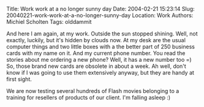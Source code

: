 Title: Work work at a no longer sunny day
Date: 2004-02-21 15:23:14
Slug: 20040221-work-work-at-a-no-longer-sunny-day
Location: Work
Authors: Michiel Scholten
Tags: olddammit

<p>And here I am again, at my work. Outside the sun stopped shining. Well, not exactly, luckily, but it's hidden by clouds now. At my desk are the usual computer things and two little boxes with a the better part of 250 business cards with my name on it. And my current phone number. You read the stories about me ordering a new phone? Well, it has a new number too =) So, those brand new cards are obsolete in about a week. Ah well, don't know if I was going to use them extensively anyway, but they are handy at first sight.</p>
<p>We are now testing several hundreds of Flash movies belonging to a training for resellers of products of our client. I'm falling asleep :)</p>